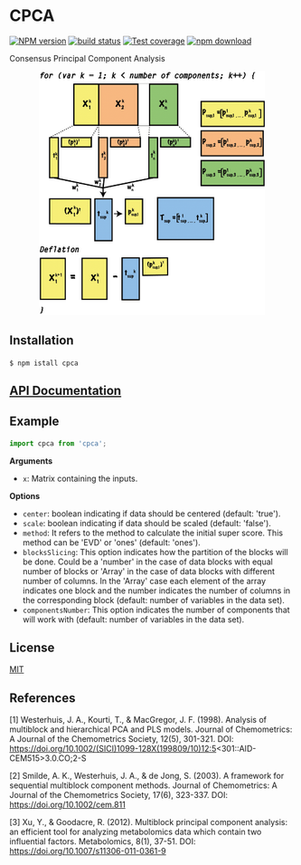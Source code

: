 # CPCA

[![NPM version][npm-image]][npm-url]
[![build status][ci-image]][ci-url]
[![Test coverage][codecov-image]][codecov-url]
[![npm download][download-image]][download-url]
  
Consensus Principal Component Analysis

<p align="center">
  <img src = "images/cpca.png" width="400">
</p>

## Installation

`$ npm istall cpca`

## [API Documentation](https://cheminfo.github.io/cpca/)

## Example

```js
import cpca from 'cpca';
```

**Arguments**

* `x`: Matrix containing the inputs.

**Options**

* `center`: boolean indicating if data should be centered (default: 'true').
* `scale`: boolean indicating if data should be scaled (default: 'false').
* `method`: It refers to the method to calculate the initial super score. This method can be 'EVD' or 'ones' (default: 'ones').
* `blocksSlicing`: This option indicates how the partition of the blocks will be done. Could be a 'number' in the case of data blocks with equal number of blocks or 'Array' in the case of data blocks with different number of columns. In the 'Array' case each element of the array indicates one block and the number indicates the number of columns in the corresponding block (default: number of variables in the data set).
* `componentsNumber`: This option indicates the number of components that will work with (default: number of variables in the data set).

## License

[MIT](./LICENSE)

[npm-image]: https://img.shields.io/npm/v/cpca.svg
[npm-url]: https://www.npmjs.com/package/cpca
[ci-image]: https://github.com/josoriom/cpca/workflows/Node.js%20CI/badge.svg?branch=master
[ci-url]: https://github.com/josoriom/cpca/actions?query=workflow%3A%22Node.js+CI%22
[codecov-image]: https://img.shields.io/codecov/c/github/josoriom/cpca.svg
[codecov-url]: https://codecov.io/gh/josoriom/cpca
[download-image]: https://img.shields.io/npm/dm/cpca.svg?style=flat-square
[download-url]: https://www.npmjs.com/package/cpca

## References

[1] Westerhuis, J. A., Kourti, T., & MacGregor, J. F. (1998). Analysis of multiblock and hierarchical PCA and PLS models. Journal of Chemometrics: A Journal of the Chemometrics Society, 12(5), 301-321. DOI: https://doi.org/10.1002/(SICI)1099-128X(199809/10)12:5<301::AID-CEM515>3.0.CO;2-S

[2] Smilde, A. K., Westerhuis, J. A., & de Jong, S. (2003). A framework for sequential multiblock component methods. Journal of Chemometrics: A Journal of the Chemometrics Society, 17(6), 323-337. DOI: https://doi.org/10.1002/cem.811

[3] Xu, Y., & Goodacre, R. (2012). Multiblock principal component analysis: an efficient tool for analyzing metabolomics data which contain two influential factors. Metabolomics, 8(1), 37-51. DOI: https://doi.org/10.1007/s11306-011-0361-9
